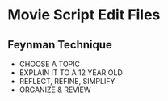 # Movie Script Edit Files

## Feynman Technique

- CHOOSE A TOPIC
- EXPLAIN IT TO A 12 YEAR OLD
- REFLECT, REFINE, SIMPLIFY
- ORGANIZE & REVIEW
